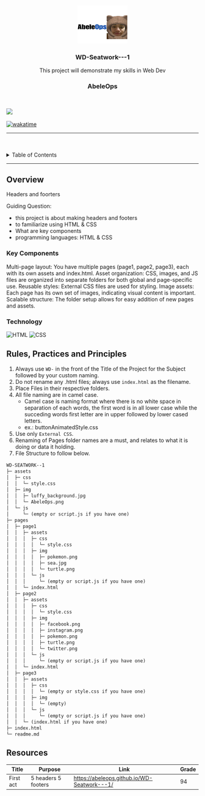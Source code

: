 <a name="readme-top">

<br/>

<br />
<div align="center">
  <a href="https://github.com/Abeleops/">
  <!-- TODO: If you want to add logo or banner you can add it here -->
    <img src="./assets/img/AbeleOps.png" alt="Nyebe" width="130" height="100">
  </a>
<!-- TODO: Change Title to the name of the title of your Project -->

  <h3 align="center">WD-Seatwork---1</h3>
</div>
<!-- TODO: Make a short description -->
<div align="center">
  This project will demonstrate my skills in Web Dev 

  <h3 align="center">AbeleOps</h3>
</div>
<!-- TODO: Make a short description -->
<div align="center">
  

</div>
<br />

<!-- TODO: Change the zyx-0314 into your github username  -->
<!-- TODO: Change the WD-Template-Project into the same name of your folder -->
![](https://visit-counter.vercel.app/counter.png?page=AbeleOps/WD-Seatwork---1)

[![wakatime](https://wakatime.com/badge/user/018dd99a-4985-4f98-8216-6ca6fe2ce0f8/project/63501637-9a31-42f0-960d-4d0ab47977f8.svg)](https://wakatime.com/badge/user/018dd99a-4985-4f98-8216-6ca6fe2ce0f8/project/63501637-9a31-42f0-960d-4d0ab47977f8)

---

<br />
<br />

<!-- TODO: If you want to add more layers for your readme -->
<details>
  <summary>Table of Contents</summary>
  <ol>
    <li>
      <a href="#overview">Overview</a>
      <ol>
        <li>
          <a href="#key-components">Key Components</a>
        </li>
        <li>
          <a href="#technology">Technology</a>
        </li>
      </ol>
    </li>
    <li>
      <a href="#rule,-practices-and-principles">Rules, Practices and Principles</a>
    </li>
    <li>
      <a href="#resources">Resources</a>
    </li>
  </ol>
</details>

---

## Overview

<!-- TODO: To be changed -->
<!-- The following are just sample -->
Headers and foorters

Guiding Question:
- this project is about making headers and footers
- to familiarize using HTML & CSS
- What are key components
- programming languages: HTML & CSS

### Key Components
Multi-page layout: You have multiple pages (page1, page2, page3), each with its own assets and index.html.
Asset organization: CSS, images, and JS files are organized into separate folders for both global and page-specific use.
Reusable styles: External CSS files are used for styling.
Image assets: Each page has its own set of images, indicating visual content is important.
Scalable structure: The folder setup allows for easy addition of new pages and assets.


### Technology
<!-- TODO: List of Technology Used -->
![HTML](https://img.shields.io/badge/HTML-E34F26?style=for-the-badge&logo=html5&logoColor=white)
![CSS](https://img.shields.io/badge/CSS-1572B6?style=for-the-badge&logo=css3&logoColor=white)


## Rules, Practices and Principles
1. Always use `WD-` in the front of the Title of the Project for the Subject followed by your custom naming.
2. Do not rename any .html files; always use `index.html` as the filename.
3. Place Files in their respective folders.
4. All file naming are in camel case.
   - Camel case is naming format where there is no white space in separation of each words, the first word is in all lower case while the succeding words first letter are in upper followed by lower cased letters.
   - ex.: buttonAnimatedStyle.css
5. Use only `External CSS`.
6. Renaming of Pages folder names are a must, and relates to what it is doing or data it holding.
7. File Structure to follow below.

```
WD-SEATWORK--1
├─ assets
│  ├─ css
│  │  └─ style.css
│  ├─ img
│  │  ├─ luffy_background.jpg
│  │  └─ AbeleOps.png
│  └─ js
│     └─ (empty or script.js if you have one)
├─ pages
│  ├─ page1
│  │  ├─ assets
│  │  │  ├─ css
│  │  │  │  └─ style.css
│  │  │  ├─ img
│  │  │  │  ├─ pokemon.png
│  │  │  │  ├─ sea.jpg
│  │  │  │  └─ turtle.png
│  │  │  └─ js
│  │  │     └─ (empty or script.js if you have one)
│  │  └─ index.html
│  ├─ page2
│  │  ├─ assets
│  │  │  ├─ css
│  │  │  │  └─ style.css
│  │  │  ├─ img
│  │  │  │  ├─ facebook.png
│  │  │  │  ├─ instagram.png
│  │  │  │  ├─ pokemon.png
│  │  │  │  ├─ turtle.png
│  │  │  │  └─ twitter.png
│  │  │  └─ js
│  │  │     └─ (empty or script.js if you have one)
│  │  └─ index.html
│  ├─ page3
│  │  ├─ assets
│  │  │  ├─ css
│  │  │  │  └─ (empty or style.css if you have one)
│  │  │  ├─ img
│  │  │  │  └─ (empty)
│  │  │  └─ js
│  │  │     └─ (empty or script.js if you have one)
│  │  └─ (index.html if you have one)
├─ index.html
└─ readme.md
```

## Resources

<!-- TODO: Add References -->
| Title | Purpose | Link | Grade |
|-|-|-|-|
| First act | 5 headers 5 footers| https://abeleops.github.io/WD-Seatwork---1/ | 94 |
